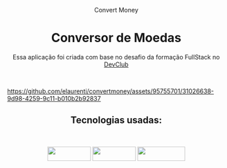 <p align="center">
Convert Money
</p>
<h1 align="center">Conversor de Moedas</h1>

<p align="center">Essa aplicação foi criada com base no desafio da formação FullStack no  <a href="https://rodolfomori.com.br/devclub">DevClub</a></p>
<br>


https://github.com/elaurenti/convertmoney/assets/95755701/31026638-9d98-4259-9c11-b010b2b92837

<h2 align="center">Tecnologias usadas:</h2>
<br>
<p align="center">
<img src="https://img.shields.io/badge/HTML5-E34F26?style=for-the-badge&logo=html5&logoColor=white" width="100" height="33">
<img src="https://img.shields.io/badge/CSS3-1572B6?style=for-the-badge&logo=css3&logoColor=white" width="100" height="33">
<img src="https://img.shields.io/badge/JavaScript-323330?style=for-the-badge&logo=javascript&logoColor=F7DF1E" width="110" height="33">
</p>
<br>
